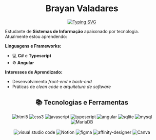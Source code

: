 <h1 align="center"; color=>Brayan Valadares</h1>
<div align="center">
  <a href="https://git.io/typing-svg"><img src="https://readme-typing-svg.demolab.com?font=Lato&weight=500&duration=2500&pause=1000&color=FFFFFF&center=true&vCenter=true&width=435&lines=%3C%F0%9F%91%BE%3E+Javascript%2C+typescript%2C+HTML%2FCSS;%3C%F0%9F%94%A7%3E+Angular;%3C%F0%9F%8E%B2%3E+MySQL%2C+SQLite+e+MariaDB;%3C%F0%9F%A7%A9%3E+VS+Code%2C+Figma+e+Notion" alt="Typing SVG" /></a>
</div>
<div>
  <p>
    Estudante de <strong>Sistemas de Informação</strong> apaixonado por tecnologia. Atualmente estou aprendendo:
  </p>
  <strong>Linguagens e Frameworks:</strong>
  <ul>
    <li>💻 <strong>C#</strong> e <strong>Typescript</strong></li>
    <li>⚙️ <strong>Angular</strong></li>
  </ul>
  <strong>Interesses de Aprendizado:</strong>
  <ul>
    <li>Desenvolvimento <i>front-end</i> e <i>back-end</i></li>
    <li>Práticas de <i>clean code</i> e <i>arquitetura de software</i></li>
  </ul>
</div>

<div align="center">
  <h2>📚 Tecnologias e Ferramentas</h2>
  <img src="https://img.shields.io/badge/HTML5-E34F26?style=for-the-badge&logo=html5&logoColor=white" alt="html5">
  <img src="https://img.shields.io/badge/CSS3-1572B6?style=for-the-badge&logo=css3&logoColor=white" alt="css3">
  <img src="https://img.shields.io/badge/JavaScript-F7DF1E?style=for-the-badge&logo=javascript&logoColor=black" alt="javascript" />
  <img src="https://img.shields.io/badge/TypeScript-007ACC?style=for-the-badge&logo=typescript&logoColor=white" alt="typescript" />
  <img src="https://img.shields.io/badge/Angular-DD0031?style=for-the-badge&logo=angular&logoColor=white" alt="angular" />
  <img src="https://img.shields.io/badge/SQLite-07405E?style=for-the-badge&logo=sqlite&logoColor=white" alt="sqlite" />
  <img src="https://img.shields.io/badge/MySQL-00000F?style=for-the-badge&logo=mysql&logoColor=white" alt="mysql" />
  <img src="https://img.shields.io/badge/MariaDB-003545?style=for-the-badge&logo=mariadb&logoColor=white" alt="MariaDB">
  <br/>
  <br/>
  
  <img src="https://img.shields.io/badge/Visual_Studio_Code-0078D7?style=for-the-badge&logo=visual-studio-code&logoColor=white" alt="visual studio code">
  <img src="https://img.shields.io/badge/Notion-000000?style=for-the-badge&logo=notion&logoColor=white" alt="Notion">
  <img src="https://img.shields.io/badge/Figma-4D4D4D?style=for-the-badge&logo=figma&logoColor=white" alt="figma">
  <img src="https://img.shields.io/badge/affinity_designer-%231B72BE.svg?style=for-the-badge&logo=affinity-designer&logoColor=white" alt="affinity-designer">
  <img src="https://img.shields.io/badge/Canva-%2300C4CC.svg?&style=for-the-badge&logo=Canva&logoColor=white" alt="Canva">
